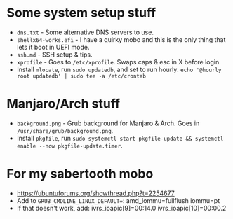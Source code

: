 # Some system setup stuff

* `dns.txt` - Some alternative DNS servers to use.
* `shellx64-works.efi` - I have a quirky mobo and this is the only thing that lets it boot in UEFI mode.
* `ssh.md` - SSH setup & tips.
* `xprofile` - Goes to `/etc/xprofile`. Swaps caps & esc in X before login.
* Install `mlocate`, run `sudo updatedb`, and set to run hourly: `echo '@hourly root updatedb' | sudo tee -a /etc/crontab`

# Manjaro/Arch stuff
* `background.png` - Grub background for Manjaro & Arch. Goes in `/usr/share/grub/background.png`.
* Install `pkgfile`, run `sudo systemctl start pkgfile-update && systemctl enable --now pkgfile-update.timer`.

# For my sabertooth mobo
* https://ubuntuforums.org/showthread.php?t=2254677
* Add to `GRUB_CMDLINE_LINUX_DEFAULT=`:
    amd_iommu=fullflush iommu=pt
* If that doesn't work, add:
    ivrs_ioapic[9]=00:14.0 ivrs_ioapic[10]=00:00.2
